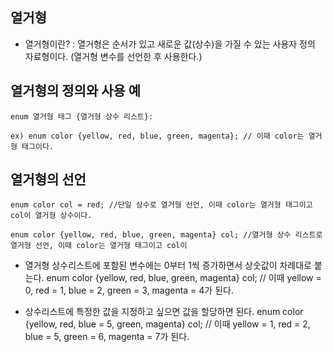 ## 열거형

- 열거형이란? : 열거형은 순서가 있고 새로운 값(상수)을 가질 수 있는 사용자 정의 자료형이다. (열거형 변수를 선언한 후 사용한다.)

## 열거형의 정의와 사용 예 

    enum 열거형 태그 {열거형 상수 리스트}:

    ex) enum color {yellow, red, blue, green, magenta}; // 이때 color는 열거형 태그이다.

## 열거형의 선언 

    enum color col = red; //단일 상수로 열거형 선언, 이때 color는 열거형 태그이고 col이 열거형 상수이다.
    
    enum color {yellow, red, blue, green, magenta} col; //열거형 상수 리스트로 열거형 선언, 이때 color는 열거형 태그이고 col이 

- 열거형 상수리스트에 포함된 변수에는 0부터 1씩 증가하면서 상숫값이 차례대로 붙는다. 
    enum color {yellow, red, blue, green, magenta} col; // 이때 yellow = 0, red = 1, blue = 2, green = 3, magenta = 4가 된다.

- 상수리스트에 특정한 값을 지정하고 싶으면 값을 할당하면 된다. 
    enum color {yellow, red, blue = 5, green, magenta} col; // 이때 yellow = 1, red = 2, blue = 5, green = 6, magenta = 7가 된다.

